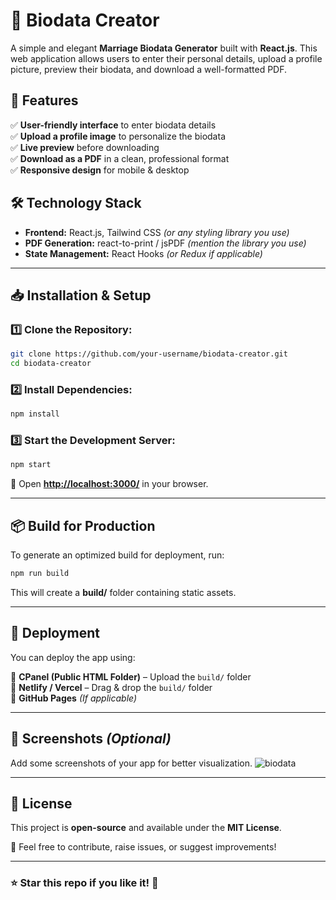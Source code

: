 # 📜 Biodata Creator

A simple and elegant **Marriage Biodata Generator** built with **React.js**. This web application allows users to enter their personal details, upload a profile picture, preview their biodata, and download a well-formatted PDF.

## 🚀 Features

✅ **User-friendly interface** to enter biodata details  
✅ **Upload a profile image** to personalize the biodata  
✅ **Live preview** before downloading  
✅ **Download as a PDF** in a clean, professional format  
✅ **Responsive design** for mobile & desktop  

## 🛠️ Technology Stack

- **Frontend:** React.js, Tailwind CSS *(or any styling library you use)*  
- **PDF Generation:** react-to-print / jsPDF *(mention the library you use)*  
- **State Management:** React Hooks *(or Redux if applicable)*  

---

## 📥 Installation & Setup

### 1️⃣ Clone the Repository:
```sh
git clone https://github.com/your-username/biodata-creator.git
cd biodata-creator
```

### 2️⃣ Install Dependencies:
```sh
npm install
```

### 3️⃣ Start the Development Server:
```sh
npm start
```
🔗 Open **[http://localhost:3000/](http://localhost:3000/)** in your browser.

---

## 📦 Build for Production
To generate an optimized build for deployment, run:
```sh
npm run build
```
This will create a **build/** folder containing static assets.

---

## 🚀 Deployment
You can deploy the app using:

📌 **CPanel (Public HTML Folder)** – Upload the `build/` folder  
📌 **Netlify / Vercel** – Drag & drop the `build/` folder  
📌 **GitHub Pages** *(If applicable)*  

---

## 🎨 Screenshots *(Optional)*
Add some screenshots of your app for better visualization.
![biodata](https://github.com/user-attachments/assets/9670a43b-e0a6-4906-aade-06659e166293)

---

## 📝 License
This project is **open-source** and available under the **MIT License**.

📩 Feel free to contribute, raise issues, or suggest improvements!

---

### ⭐ Star this repo if you like it! 🚀

